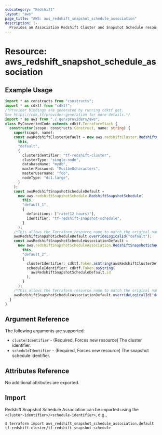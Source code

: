 ```yaml
---
subcategory: "Redshift"
layout: "aws"
page_title: "AWS: aws_redshift_snapshot_schedule_association"
description: |-
  Provides an Association Redshift Cluster and Snapshot Schedule resource.
---
```


# Resource: aws_redshift_snapshot_schedule_association

## Example Usage

```typescript
import * as constructs from "constructs";
import * as cdktf from "cdktf";
/*Provider bindings are generated by running cdktf get.
See https://cdk.tf/provider-generation for more details.*/
import * as aws from "./.gen/providers/aws";
class MyConvertedCode extends cdktf.TerraformStack {
  constructor(scope: constructs.Construct, name: string) {
    super(scope, name);
    const awsRedshiftClusterDefault = new aws.redshiftCluster.RedshiftCluster(
      this,
      "default",
      {
        clusterIdentifier: "tf-redshift-cluster",
        clusterType: "single-node",
        databaseName: "mydb",
        masterPassword: "Mustbe8characters",
        masterUsername: "foo",
        nodeType: "dc1.large",
      }
    );
    const awsRedshiftSnapshotScheduleDefault =
      new aws.redshiftSnapshotSchedule.RedshiftSnapshotSchedule(
        this,
        "default_1",
        {
          definitions: ["rate(12 hours)"],
          identifier: "tf-redshift-snapshot-schedule",
        }
      );
    /*This allows the Terraform resource name to match the original name. You can remove the call if you don't need them to match.*/
    awsRedshiftSnapshotScheduleDefault.overrideLogicalId("default");
    const awsRedshiftSnapshotScheduleAssociationDefault =
      new aws.redshiftSnapshotScheduleAssociation.RedshiftSnapshotScheduleAssociation(
        this,
        "default_2",
        {
          clusterIdentifier: cdktf.Token.asString(awsRedshiftClusterDefault.id),
          scheduleIdentifier: cdktf.Token.asString(
            awsRedshiftSnapshotScheduleDefault.id
          ),
        }
      );
    /*This allows the Terraform resource name to match the original name. You can remove the call if you don't need them to match.*/
    awsRedshiftSnapshotScheduleAssociationDefault.overrideLogicalId("default");
  }
}

```

## Argument Reference

The following arguments are supported:

* `clusterIdentifier` - (Required, Forces new resource) The cluster identifier.
* `scheduleIdentifier` - (Required, Forces new resource) The snapshot schedule identifier.

## Attributes Reference

No additional attributes are exported.

## Import

Redshift Snapshot Schedule Association can be imported using the `<cluster-identifier>/<schedule-identifier>`, e.g.,

```
$ terraform import aws_redshift_snapshot_schedule_association.default tf-redshift-cluster/tf-redshift-snapshot-schedule
```

<!-- cache-key: cdktf-0.17.0-pre.15 input-5b6d9b1485c97306f889dbd359fce680c18a305b656f0573bc17514eb4bb01a6 -->